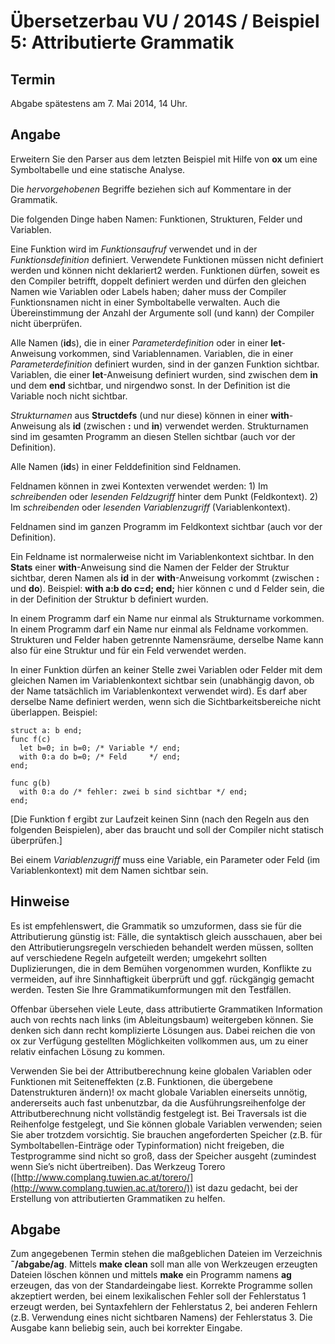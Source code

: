 # Übersetzerbau VU / 2014S / Beispiel 5: Attributierte Grammatik

## Termin

Abgabe spätestens am 7. Mai 2014, 14 Uhr.

## Angabe

Erweitern Sie den Parser aus dem letzten Beispiel mit Hilfe von **ox** um eine Symboltabelle und eine statische Analyse.

Die *hervorgehobenen* Begriffe beziehen sich auf Kommentare in der Grammatik.

Die folgenden Dinge haben Namen: Funktionen, Strukturen, Felder und Variablen.

Eine Funktion wird im *Funktionsaufruf* verwendet und in der *Funktionsdefinition* definiert. Verwendete Funktionen müssen nicht definiert werden und können nicht deklariert2 werden. Funktionen dürfen, soweit es den Compiler betrifft, doppelt definiert werden und dürfen den gleichen Namen wie Variablen oder Labels haben; daher muss der Compiler Funktionsnamen nicht in einer Symboltabelle verwalten. Auch die Übereinstimmung der Anzahl der Argumente soll (und kann) der Compiler nicht überprüfen.

Alle Namen (**id**s), die in einer *Parameterdefinition* oder in einer **let**-Anweisung vorkommen, sind Variablennamen. Variablen, die in einer *Parameterdefinition* definiert wurden, sind in der ganzen Funktion sichtbar. Variablen, die einer **let**-Anweisung definiert wurden, sind zwischen dem **in** und dem **end** sichtbar, und nirgendwo sonst. In der Definition ist die Variable noch nicht sichtbar.

*Strukturnamen* aus **Structdefs** (und nur diese) können in einer **with**-Anweisung als **id** (zwischen **:** und **in**) verwendet werden. Strukturnamen sind im gesamten Programm an diesen Stellen sichtbar (auch vor der Definition).

Alle Namen (**id**s) in einer Felddefinition sind Feldnamen.

Feldnamen können in zwei Kontexten verwendet werden: 1) Im *schreibenden* oder *lesenden Feldzugriff* hinter dem Punkt (Feldkontext). 2) Im *schreibenden* oder *lesenden Variablenzugriff* (Variablenkontext).

Feldnamen sind im ganzen Programm im Feldkontext sichtbar (auch vor der Definition).

Ein Feldname ist normalerweise nicht im Variablenkontext sichtbar. In den **Stats** einer **with**-Anweisung sind die Namen der Felder der Struktur sichtbar, deren Namen als **id** in der **with**-Anweisung vorkommt (zwischen **:** und **do**). Beispiel: **with a:b do c=d; end;** hier können c und d Felder sein, die in der Definition der Struktur b definiert wurden.

In einem Programm darf ein Name nur einmal als Strukturname vorkommen. In einem Programm darf ein Name nur einmal als Feldname vorkommen. Strukturen und Felder haben getrennte Namensräume, derselbe Name kann also für eine Struktur und für ein Feld verwendet werden.

In einer Funktion dürfen an keiner Stelle zwei Variablen oder Felder mit dem gleichen Namen im Variablenkontext sichtbar sein (unabhängig davon, ob der Name tatsächlich im Variablenkontext verwendet wird). Es darf aber derselbe Name definiert werden, wenn sich die Sichtbarkeitsbereiche nicht überlappen. Beispiel:

	struct a: b end;  
	func f(c)  
	  let b=0; in b=0; /* Variable */ end;  
	  with 0:a do b=0; /* Feld     */ end;  
	end;  
 
	func g(b)  
	  with 0:a do /* fehler: zwei b sind sichtbar */ end;  
	end;


[Die Funktion f ergibt zur Laufzeit keinen Sinn (nach den Regeln aus den folgenden Beispielen), aber das braucht und soll der Compiler nicht statisch überprüfen.]

Bei einem *Variablenzugriff* muss eine Variable, ein Parameter oder Feld (im Variablenkontext) mit dem Namen sichtbar sein.

## Hinweise

Es ist empfehlenswert, die Grammatik so umzuformen, dass sie für die Attributierung günstig ist: Fälle, die syntaktisch gleich ausschauen, aber bei den Attributierungsregeln verschieden behandelt werden müssen, sollten auf verschiedene Regeln aufgeteilt werden; umgekehrt sollten Duplizierungen, die in dem Bemühen vorgenommen wurden, Konflikte zu vermeiden, auf ihre Sinnhaftigkeit überprüft und ggf. rückgängig gemacht werden. Testen Sie Ihre Grammatikumformungen mit den Testfällen.

Offenbar übersehen viele Leute, dass attributierte Grammatiken Information auch von rechts nach links (im Ableitungsbaum) weitergeben können. Sie denken sich dann recht komplizierte Lösungen aus. Dabei reichen die von ox zur Verfügung gestellten Möglichkeiten vollkommen aus, um zu einer relativ einfachen Lösung zu kommen.

Verwenden Sie bei der Attributberechnung keine globalen Variablen oder Funktionen mit Seiteneffekten (z.B. Funktionen, die übergebene Datenstrukturen ändern)! ox macht globale Variablen einerseits unnötig, andererseits auch fast unbenutzbar, da die Ausführungsreihenfolge der Attributberechnung nicht vollständig festgelegt ist. Bei Traversals ist die Reihenfolge festgelegt, und Sie können globale Variablen verwenden; seien Sie aber trotzdem vorsichtig.
Sie brauchen angeforderten Speicher (z.B. für Symboltabellen-Einträge oder Typinformation) nicht freigeben, die Testprogramme sind nicht so groß, dass der Speicher ausgeht (zumindest wenn Sie’s nicht übertreiben).
Das Werkzeug Torero ([http://www.complang.tuwien.ac.at/torero/](http://www.complang.tuwien.ac.at/torero/)) ist dazu gedacht, bei der Erstellung von attributierten Grammatiken zu helfen.

## Abgabe

Zum angegebenen Termin stehen die maßgeblichen Dateien im Verzeichnis **˜/abgabe/ag**. Mittels **make clean** soll man alle von Werkzeugen erzeugten Dateien löschen können und mittels **make** ein Programm namens **ag** erzeugen, das von der Standardeingabe liest. Korrekte Programme sollen akzeptiert werden, bei einem lexikalischen Fehler soll der Fehlerstatus 1 erzeugt werden, bei Syntaxfehlern der Fehlerstatus 2, bei anderen Fehlern (z.B. Verwendung eines nicht sichtbaren Namens) der Fehlerstatus 3. Die Ausgabe kann beliebig sein, auch bei korrekter Eingabe.